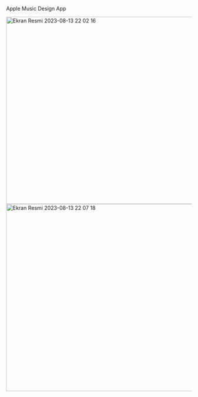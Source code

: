 Apple Music Design App

<img width="507" alt="Ekran Resmi 2023-08-13 22 02 16" src="https://github.com/Beyzasude/AppleMusicUI/assets/60144528/8e6a7437-9b22-449a-b809-26c698539753">

<img width="507" alt="Ekran Resmi 2023-08-13 22 07 18" src="https://github.com/Beyzasude/AppleMusicUI/assets/60144528/bd1e7a7e-1a0d-4417-ae8a-e601f239352e">
